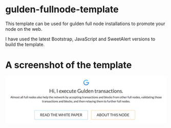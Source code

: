 # gulden-fullnode-template
This template can be used for gulden full node installations to promote your node on the web.

I have used the latest Bootstrap, JavaScript and SweetAlert versions to build the template.

# A screenshot of the template
![alt text](https://github.com/JayMaree/gulden-fullnode-template/blob/master/repo_storage/screen_of_template.png?raw=true)
